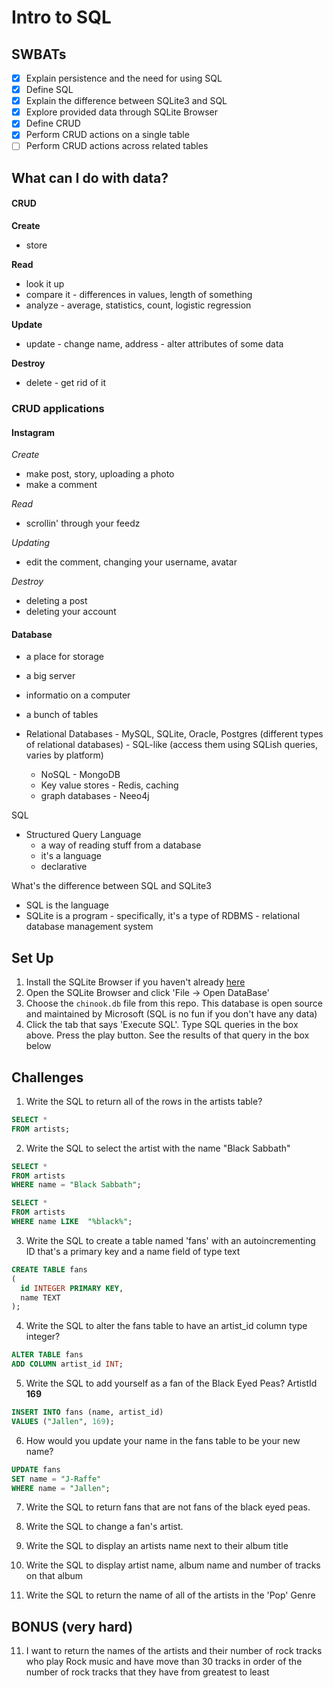 # Intro to SQL

## SWBATs

*  [x] Explain persistence and the need for using SQL
*  [x] Define SQL
*  [x] Explain the difference between SQLite3 and SQL
*  [x] Explore provided data through SQLite Browser
*  [x] Define CRUD
*  [x] Perform CRUD actions on a single table
*  [ ] Perform CRUD actions across related tables

## What can I do with data?


#### CRUD

__Create__
- store


__Read__
- look it up
- compare it - differences in values, length of something
- analyze - average, statistics, count, logistic regression


__Update__
- update - change name, address - alter attributes of some data

__Destroy__
- delete - get rid of it

### CRUD applications

#### Instagram

_Create_
- make post, story, uploading a photo
- make a comment

_Read_
- scrollin' through your feedz

_Updating_
- edit the comment, changing your username, avatar

_Destroy_
- deleting a post
- deleting your account

#### Database
- a place for storage
- a big server
- informatio on a computer
- a bunch of tables

- Relational Databases - MySQL, SQLite, Oracle, Postgres (different types of relational databases) - SQL-like (access them using SQLish queries, varies by platform)
  - NoSQL - MongoDB
  - Key value stores - Redis, caching
  - graph databases - Neeo4j

SQL
- Structured Query Language
  - a way of reading stuff from a database
  - it's a language
  - declarative

What's the difference between SQL and SQLite3
- SQL is the language
- SQLite is a program  - specifically, it's a type of RDBMS - relational database management system

## Set Up 

1. Install the SQLite Browser if you haven't already [here](http://sqlitebrowser.org/)
2. Open the SQLite Browser and click 'File -> Open DataBase'
3. Choose the `chinook.db` file from this repo. This database is open source and maintained by Microsoft (SQL is no fun if you don't have any data)
4. Click the tab that says 'Execute SQL'. Type SQL queries in the box above. Press the play button. See the results of that query in the box below

## Challenges

1. Write the SQL to return all of the rows in the artists table?

```sql
SELECT *
FROM artists;
```

2. Write the SQL to select the artist with the name "Black Sabbath"

```sql
SELECT *
FROM artists
WHERE name = "Black Sabbath";
```

```sql
SELECT *
FROM artists
WHERE name LIKE  "%black%";
```

3. Write the SQL to create a table named 'fans' with an autoincrementing ID that's a primary key and a name field of type text

```sql
CREATE TABLE fans
(
  id INTEGER PRIMARY KEY,
  name TEXT
);
```
4. Write the SQL to alter the fans table to have an artist_id column type integer?

```sql
ALTER TABLE fans
ADD COLUMN artist_id INT;
```

5. Write the SQL to add yourself as a fan of the Black Eyed Peas? ArtistId **169**

```sql
INSERT INTO fans (name, artist_id)
VALUES ("Jallen", 169);
```
6. How would you update your name in the fans table to be your new name?

```sql
UPDATE fans
SET name = "J-Raffe"
WHERE name = "Jallen";
```

7. Write the SQL to return fans that are not fans of the black eyed peas.

7. Write the SQL to change a fan's artist.

8. Write the SQL to display an artists name next to their album title

9. Write the SQL to display artist name, album name and number of tracks on that album

10. Write the SQL to return the name of all of the artists in the 'Pop' Genre


## BONUS (very hard)

11. I want to return the names of the artists and their number of rock tracks
    who play Rock music
    and have move than 30 tracks
    in order of the number of rock tracks that they have
    from greatest to least

